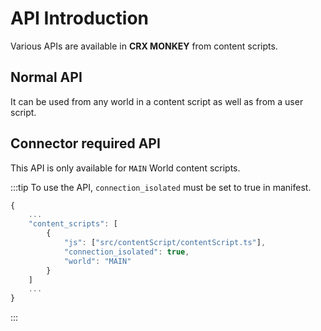 # API Introduction

Various APIs are available in **CRX MONKEY** from content scripts.

## Normal API
It can be used from any world in a content script as well as from a user script.

## Connector required API
This API is only available for `MAIN` World content scripts.

:::tip
To use the API, `connection_isolated` must be set to true in manifest.

```js title="manifest.js"
{ 
    ...
    "content_scripts": [
        {
            "js": ["src/contentScript/contentScript.ts"],
            "connection_isolated": true,
            "world": "MAIN"
        }
    ]
    ...
}
```
:::